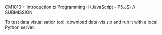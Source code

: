 CM1010 + Introduction to Programming II (JavaScript - P5.JS) // SUBMISSION

To test data visualisation tool, download data-vis.zip and run it with a local Python server.
